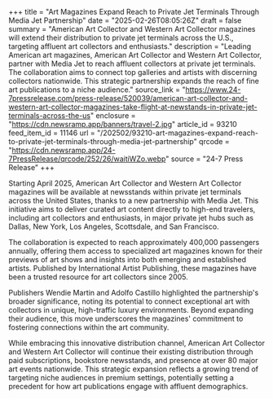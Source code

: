 +++
title = "Art Magazines Expand Reach to Private Jet Terminals Through Media Jet Partnership"
date = "2025-02-26T08:05:26Z"
draft = false
summary = "American Art Collector and Western Art Collector magazines will extend their distribution to private jet terminals across the U.S., targeting affluent art collectors and enthusiasts."
description = "Leading American art magazines, American Art Collector and Western Art Collector, partner with Media Jet to reach affluent collectors at private jet terminals. The collaboration aims to connect top galleries and artists with discerning collectors nationwide. This strategic partnership expands the reach of fine art publications to a niche audience."
source_link = "https://www.24-7pressrelease.com/press-release/520039/american-art-collector-and-western-art-collector-magazines-take-flight-at-newstands-in-private-jet-terminals-across-the-us"
enclosure = "https://cdn.newsramp.app/banners/travel-2.jpg"
article_id = 93210
feed_item_id = 11146
url = "/202502/93210-art-magazines-expand-reach-to-private-jet-terminals-through-media-jet-partnership"
qrcode = "https://cdn.newsramp.app/24-7PressRelease/qrcode/252/26/waitiWZo.webp"
source = "24-7 Press Release"
+++

<p>Starting April 2025, American Art Collector and Western Art Collector magazines will be available at newsstands within private jet terminals across the United States, thanks to a new partnership with Media Jet. This initiative aims to deliver curated art content directly to high-end travelers, including art collectors and enthusiasts, in major private jet hubs such as Dallas, New York, Los Angeles, Scottsdale, and San Francisco.</p><p>The collaboration is expected to reach approximately 400,000 passengers annually, offering them access to specialized art magazines known for their previews of art shows and insights into both emerging and established artists. Published by International Artist Publishing, these magazines have been a trusted resource for art collectors since 2005.</p><p>Publishers Wendie Martin and Adolfo Castillo highlighted the partnership's broader significance, noting its potential to connect exceptional art with collectors in unique, high-traffic luxury environments. Beyond expanding their audience, this move underscores the magazines' commitment to fostering connections within the art community.</p><p>While embracing this innovative distribution channel, American Art Collector and Western Art Collector will continue their existing distribution through paid subscriptions, bookstore newsstands, and presence at over 80 major art events nationwide. This strategic expansion reflects a growing trend of targeting niche audiences in premium settings, potentially setting a precedent for how art publications engage with affluent demographics.</p>